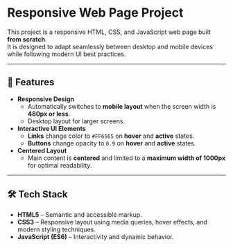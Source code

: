 # Responsive Web Page Project

This project is a responsive HTML, CSS, and JavaScript web page built **from scratch**.  
It is designed to adapt seamlessly between desktop and mobile devices while following modern UI best practices.

---

## 📱 Features

- **Responsive Design**
  - Automatically switches to **mobile layout** when the screen width is **480px or less**.
  - Desktop layout for larger screens.
- **Interactive UI Elements**
  - **Links** change color to `#FF6565` on **hover** and **active** states.
  - **Buttons** change opacity to `0.9` on **hover** and **active** states.
- **Centered Layout**
  - Main content is **centered** and limited to a **maximum width of 1000px** for optimal readability.

---

## 🛠 Tech Stack

- **HTML5** – Semantic and accessible markup.
- **CSS3** – Responsive layout using media queries, hover effects, and modern styling techniques.
- **JavaScript (ES6)** – Interactivity and dynamic behavior.